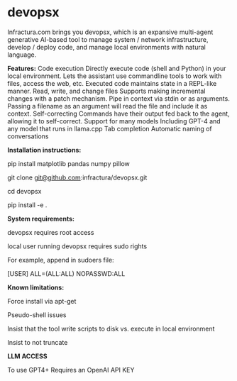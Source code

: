 devopsx
=====

Infractura.com brings you devopsx, which is an expansive multi-agent generative AI-based tool to manage system / network infrastructure, develop / deploy code, and manage local environments with natural language.

**Features:**
Code execution
  Directly execute code (shell and Python) in your local environment.
  Lets the assistant use commandline tools to work with files, access the web, etc.
  Executed code maintains state in a REPL-like manner.
Read, write, and change files
  Supports making incremental changes with a patch mechanism.
  Pipe in context via stdin or as arguments.
  Passing a filename as an argument will read the file and include it as context.
Self-correcting
  Commands have their output fed back to the agent, allowing it to self-correct.
Support for many models
  Including GPT-4 and any model that runs in llama.cpp
Tab completion
  Automatic naming of conversations

**Installation instructions:**

pip install matplotlib pandas numpy pillow

git clone git@github.com:infractura/devopsx.git

cd devopsx

pip install -e .

**System requirements:**

devopsx requires root access 

local user running devopsx requires sudo rights
  
  For example, append in sudoers file:
  
  [USER]  ALL=(ALL:ALL) NOPASSWD:ALL

**Known limitations:**

Force install via apt-get

Pseudo-shell issues

Insist that the tool write scripts to disk vs. execute in local environment

Insist to not truncate 

**LLM ACCESS**

To use GPT4+ Requires an OpenAI API KEY

